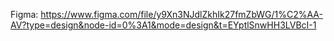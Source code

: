 Figma: https://www.figma.com/file/y9Xn3NJdlZkhIk27fmZbWG/1%C2%AA-AV?type=design&node-id=0%3A1&mode=design&t=EYptlSnwHH3LVBcI-1
